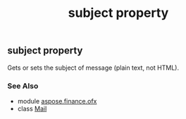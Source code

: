 ﻿---
title: subject property
second_title: Aspose.Finance for Python via .NET API References
description: 
type: docs
weight: 70
url: /python-net/aspose.finance.ofx/mail/subject/
is_root: false
---

## subject property


Gets or sets the subject of message (plain text, not HTML).

### See Also
* module [aspose.finance.ofx](../../)
* class [Mail](/finance/python-net/aspose.finance.ofx/mail)
